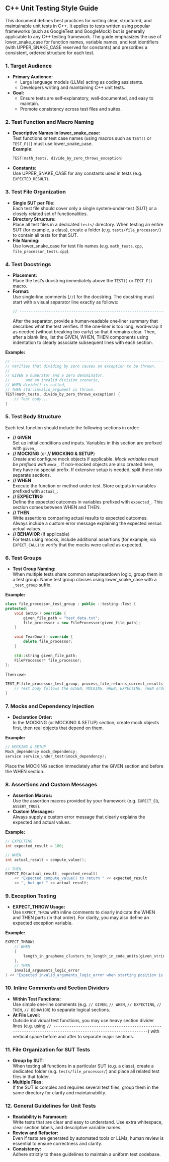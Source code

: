 ## C++ Unit Testing Style Guide

This document defines best practices for writing clear, structured, and maintainable unit tests in C++. It applies to tests written using popular frameworks (such as GoogleTest and GoogleMock) but is generally applicable to any C++ testing framework. The guide emphasizes the use of lower_snake_case for function names, variable names, and test identifiers (with UPPER_SNAKE_CASE reserved for constants) and prescribes a consistent, ordered structure for each test.

### 1. Target Audience

- **Primary Audience:**  
  - Large language models (LLMs) acting as coding assistants.
  - Developers writing and maintaining C++ unit tests.
- **Goal:**  
  - Ensure tests are self‑explanatory, well‑documented, and easy to maintain.
  - Promote consistency across test files and suites.

### 2. Test Function and Macro Naming

- **Descriptive Names in lower_snake_case:**  
  Test functions or test case names (using macros such as `TEST()` or `TEST_F()`) must use lower_snake_case.  
  **Example:**
  ```cpp
  TEST(math_tests, divide_by_zero_throws_exception)
  ```
- **Constants:**  
  Use UPPER_SNAKE_CASE for any constants used in tests (e.g. `EXPECTED_RESULT`).

### 3. Test File Organization

- **Single SUT per File:**  
  Each test file should cover only a single system‑under‑test (SUT) or a closely related set of functionalities.
- **Directory Structure:**  
  Place all test files in a dedicated `tests/` directory. When testing an entire SUT (for example, a class), create a folder (e.g. `tests/file_processor/`) to contain all tests for that SUT.
- **File Naming:**  
  Use lower_snake_case for test file names (e.g. `math_tests.cpp`, `file_processor_tests.cpp`).

### 4. Test Docstrings

- **Placement:**  
  Place the test’s docstring immediately above the `TEST()` or `TEST_F()` macro.
- **Format:**  
  Use single‑line comments (`//`) for the docstring. The docstring must start with a visual separator line exactly as follows:
  ```cpp
  // ------------------------------------------------------------------------------------------------------------
  ```
  After the separator, provide a human‑readable one‑liner summary that describes what the test verifies. If the one‑liner is too long, word‑wrap it as needed (without breaking too early) so that it remains clear. Then, after a blank line, list the GIVEN, WHEN, THEN components using indentation to clearly associate subsequent lines with each section.

**Example:**
```cpp
// ------------------------------------------------------------------------------------------------------------
// Verifies that dividing by zero causes an exception to be thrown.
//
// GIVEN a numerator and a zero denominator,
//       and an invalid division scenario,
// WHEN divide() is called,
// THEN std::invalid_argument is thrown.
TEST(math_tests, divide_by_zero_throws_exception) {
    // Test body...
}
```

### 5. Test Body Structure

Each test function should include the following sections in order:

- **// GIVEN**  
  Set up initial conditions and inputs. Variables in this section are prefixed with `given_`.
- **// MOCKING** (or **// MOCKING & SETUP**)  
  Create and configure mock objects if applicable. *Mock variables must be prefixed with `mock_`.* If non‑mocked objects are also created here, they have no special prefix. If extensive setup is needed, split these into separate sections.
- **// WHEN**  
  Execute the function or method under test. Store outputs in variables prefixed with `actual_`.
- **// EXPECTING**  
  Define the expected outcomes in variables prefixed with `expected_`. This section comes between WHEN and THEN.
- **// THEN**  
  Write assertions comparing actual results to expected outcomes. Always include a custom error message explaining the expected versus actual values.
- **// BEHAVIOR** (if applicable)  
  For tests using mocks, include additional assertions (for example, via `EXPECT_CALL`) to verify that the mocks were called as expected.

### 6. Test Groups

- **Test Group Naming:**  
  When multiple tests share common setup/teardown logic, group them in a test group. Name test group classes using lower_snake_case with a `_test_group` suffix.

**Example:**
```cpp
class file_processor_test_group : public ::testing::Test {
protected:
    void SetUp() override {
        given_file_path = "test_data.txt";
        file_processor = new FileProcessor(given_file_path);
    }
    
    void TearDown() override {
        delete file_processor;
    }
    
    std::string given_file_path;
    FileProcessor* file_processor;
};
```
Then use:
```cpp
TEST_F(file_processor_test_group, process_file_returns_correct_results) {
    // Test body follows the GIVEN, MOCKING, WHEN, EXPECTING, THEN order.
}
```

### 7. Mocks and Dependency Injection

- **Declaration Order:**  
  In the MOCKING (or MOCKING & SETUP) section, create mock objects first, then real objects that depend on them.

**Example:**
```cpp
// MOCKING & SETUP
Mock_dependency mock_dependency;
service service_under_test(&mock_dependency);
```
Place the MOCKING section immediately after the GIVEN section and before the WHEN section.

### 8. Assertions and Custom Messages

- **Assertion Macros:**  
  Use the assertion macros provided by your framework (e.g. `EXPECT_EQ`, `ASSERT_TRUE`).
- **Custom Messages:**  
  Always supply a custom error message that clearly explains the expected and actual values.

**Example:**
```cpp
// EXPECTING
int expected_result = 100;

// WHEN
int actual_result = compute_value();

// THEN
EXPECT_EQ(actual_result, expected_result)
    << "Expected compute_value() to return " << expected_result
    << ", but got " << actual_result;
```

### 9. Exception Testing

- **EXPECT_THROW Usage:**  
  Use `EXPECT_THROW` with inline comments to clearly indicate the WHEN and THEN parts (in that order). For clarity, you may also define an expected exception variable.

**Example:**
```cpp
EXPECT_THROW(
    // WHEN
    {
        length_in_grapheme_clusters_to_length_in_code_units(given_string, given_string_length, given_position, given_clusters_to_process);
    },
    // THEN
    invalid_arguments_logic_error
) << "Expected invalid_arguments_logic_error when starting position is negative";
```

### 10. Inline Comments and Section Dividers

- **Within Test Functions:**  
  Use simple one‑line comments (e.g. `// GIVEN`, `// WHEN`, `// EXPECTING`, `// THEN`, `// BEHAVIOR`) to separate logical sections.
- **At File Level:**  
  Outside individual test functions, you may use heavy section divider lines (e.g. using `// ------------------------------------------------------------------------------------------------------------`) with vertical space before and after to separate major sections.

### 11. File Organization for SUT Tests

- **Group by SUT:**  
  When testing all functions in a particular SUT (e.g. a class), create a dedicated folder (e.g. `tests/file_processor/`) and place all related test files in that folder.
- **Multiple Files:**  
  If the SUT is complex and requires several test files, group them in the same directory for clarity and maintainability.

### 12. General Guidelines for Unit Tests

- **Readability is Paramount:**  
  Write tests that are clear and easy to understand. Use extra whitespace, clear section labels, and descriptive variable names.
- **Review and Refactor:**  
  Even if tests are generated by automated tools or LLMs, human review is essential to ensure correctness and clarity.
- **Consistency:**  
  Adhere strictly to these guidelines to maintain a uniform test codebase.
